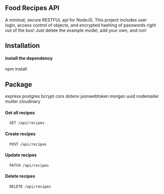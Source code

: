 

## Food Recipes API
A minimal, secure RESTFUL api for NodeJS. This project includes user login, access control of objects, and encrypted hashing of passwords right out of the box! Just delete the example model, add your own, and run!

## Installation
#### install the dependency
npm install

## Package
express
postgres
bcrypt
cors
dotenv
jsonwebtoken
morgan
uuid
nodemailer
multer
cloudinary


#### Get all recipes

```http
  GET /api/recipes
```



#### Create recipes

```http
  POST /api/recipes
```


#### Update recipes

```http
  PATCH /api/recipes
```


#### Delete recipes

```http
  DELETE /api/recipes
```
